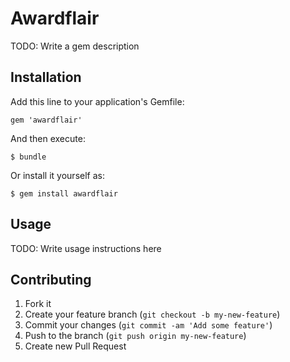 # Awardflair

TODO: Write a gem description

## Installation

Add this line to your application's Gemfile:

    gem 'awardflair'

And then execute:

    $ bundle

Or install it yourself as:

    $ gem install awardflair

## Usage

TODO: Write usage instructions here

## Contributing

1. Fork it
2. Create your feature branch (`git checkout -b my-new-feature`)
3. Commit your changes (`git commit -am 'Add some feature'`)
4. Push to the branch (`git push origin my-new-feature`)
5. Create new Pull Request
